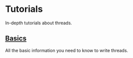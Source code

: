 # Tutorials

In-depth tutorials about threads.

## [Basics](urbit-docs/userspace/threads/tutorials/basics)

All the basic information you need to know to write threads.
